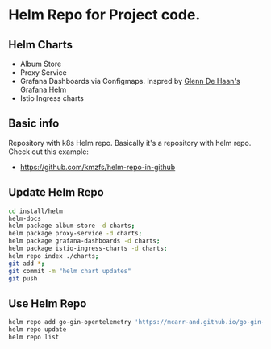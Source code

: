 # Helm Repo for Project code.

## Helm Charts 

* Album Store
* Proxy Service
* Grafana Dashboards via Configmaps. Inspred by [Glenn De Haan's Grafana Helm](https://github.com/glenndehaan/charts/tree/master/charts/grafana-dashboards)
* Istio Ingress charts

## Basic info
Repository with k8s Helm repo.
Basically it's a repository with helm repo.
Check out this example:

- https://github.com/kmzfs/helm-repo-in-github

## Update Helm Repo

```bash
cd install/helm
helm-docs  
helm package album-store -d charts; 
helm package proxy-service -d charts;
helm package grafana-dashboards -d charts;
helm package istio-ingress-charts -d charts;
helm repo index ./charts; 
git add *;
git commit -m "helm chart updates"
git push
```

## Use Helm Repo
```bash
helm repo add go-gin-opentelemetry 'https://mcarr-and.github.io/go-gin-otelcollector/install/helm/charts'
helm repo update
helm repo list
```
